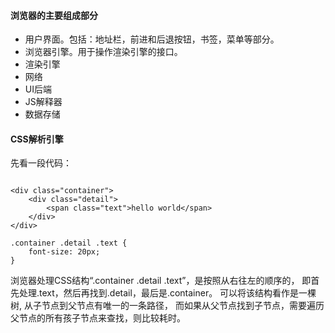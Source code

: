 #### 浏览器的主要组成部分
* 用户界面。包括：地址栏，前进和后退按钮，书签，菜单等部分。
* 浏览器引擎。用于操作渲染引擎的接口。
* 渲染引擎
* 网络
* UI后端
* JS解释器
* 数据存储

#### CSS解析引擎
先看一段代码：

```

<div class="container">
    <div class="detail">
        <span class="text">hello world</span>
    </div>
</div>

.container .detail .text {
    font-size: 20px;
}

```

浏览器处理CSS结构“.container .detail .text”，是按照从右往左的顺序的，
即首先处理.text，然后再找到.detail，最后是.container。
可以将该结构看作是一棵树, 从子节点到父节点有唯一的一条路径，
而如果从父节点找到子节点，需要遍历父节点的所有孩子节点来查找，则比较耗时。